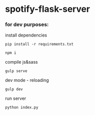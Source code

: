 # spotify-flask-server

### for dev purposes: 

install dependencies 

```pip install -r requirements.txt```

```npm i ```

compile js&sass

```gulp serve```

dev mode - reloading

```gulp dev```

run server

```python index.py```  

